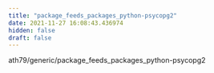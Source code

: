 ```yaml
---
title: "package_feeds_packages_python-psycopg2"
date: 2021-11-27 16:08:43.436974
hidden: false
draft: false
---
```


ath79/generic/package_feeds_packages_python-psycopg2

